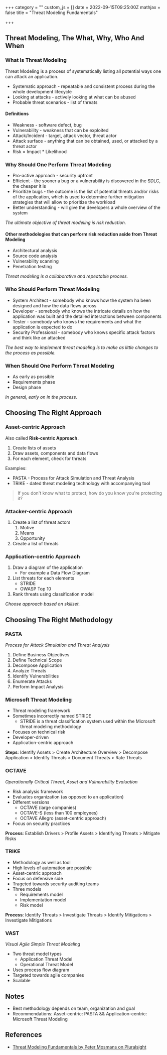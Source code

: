 +++
category = ""
custom_js = []
date = 2022-09-15T09:25:00Z
mathjax = false
title = "Threat Modeling Fundamentals"

+++
## Threat Modeling, The What, Why, Who And When

### What Is Threat Modeling

Threat Modeling is a process of systematically listing all potential ways one can attack an application.

* Systematic approach - repeatable and consistent process during the whole development lifecycle
* Looking at attacks - actively looking at what can be abused
* Probable threat scenarios - list of threats

#### Definitions

* Weakness - software defect, bug
* Vulnerability - weakness that can be exploited
* Attack/Incident - target, attack vector, threat actor
* Attack surface - anything that can be obtained, used, or attacked by a threat actor
* Risk = Impact * Likelihood

### Why Should One Perform Threat Modeling

* Pro-active approach - security upfront
* Efficient - the sooner a bug or a vulnerability is discovered in the SDLC, the cheaper it is
* Prioritize bugs - the outcome is the list of potential threats and/or risks of the application, which is used to determine further mitigation strategies that will allow to prioritize the workload
* Better understanding - will give the developers a whole overview of the system

_The ultimate objective of threat modeling is risk reduction._

#### Other methodologies that can perform risk reduction aside from Threat Modeling

* Architectural analysis
* Source code analysis
* Vulnerability scanning
* Penetration testing

_Threat modeling is a collaborative and repeatable process._

### Who Should Perform Threat Modeling

* System Architect - somebody who knows how the system ha been designed and how the data flows across
* Developer - somebody who knows the intricate details on how the application was built and the detailed interactions between components
* Tester - somebody who knows the requirements and what the application is expected to do
* Security Professional - somebody who knows specific attack factors and think like an attacked

_The best way to implement threat modeling is to make as little changes to the process as possible._

### When Should One Perform Threat Modeling

* As early as possible
* Requirements phase
* Design phase

_In general, early on in the process._

## Choosing The Right Approach

### Asset-centric Approach

Also called **Risk-centric Approach.**

1. Create lists of assets
2. Draw assets, components and data flows
3. For each element, check for threats

Examples:

* PASTA - Process for Attack Simulation and Threat Analysis
* TRIKE - dated threat modeling technology with accompanying tool

> If you don't know what to protect, how do you know you're protecting it?

### Attacker-centric Approach

1. Create a list of threat actors
   1. Motive
   2. Means
   3. Opportunity
2. Create a list of threats

### Application-centric Approach

1. Draw a diagram of the application
   * For example a Data Flow Diagram
2. List threats for each elements
   * STRIDE
   * OWASP Top 10
3. Rank threats using classification model

_Choose approach based on skillset._

## Choosing The Right Methodology

### PASTA

_Process for Attack Simulation and Threat Analysis_

1. Define Business Objectives
2. Define Technical Scope
3. Decompose Application
4. Analyze Threats
5. Identify Vulnerabilities
6. Enumerate Attacks
7. Perform Impact Analysis

### Microsoft Threat Modeling

* Threat modeling framework
* Sometimes incorrectly named STRIDE
  * STRIDE is a threat classification system used within the Microsoft threat modeling methodology
* Focuses on technical risk
* Developer-driven
* Application-centric approach

**Steps**: Identify Assets > Create Architecture Overview > Decompose Application > Identify Threats > Document Threats > Rate Threats

### OCTAVE

_Operationally Critical Threat, Asset and Vulnerability Evaluation_

* Risk analysis framework
* Evaluates organization (as opposed to an application)
* Different versions
  * OCTAVE (large companies)
  * OCTAVE-S (less than 100 employees)
  * OCTAVE Allegro (asset-centric approach)
* Focus on security practices

**Process**: Establish Drivers > Profile Assets > Identifying Threats > Mitigate Risks

### TRIKE

* Methodology as well as tool
* High levels of automation are possible
* Asset-centric approach
* Focus on defensive side
* Trageted towards security auditing teams
* Three models
  * Requirements model
  * Implementation model
  * Risk model

**Process**: Identify Threats > Investigate Threats > Identify Mitigations > Investigate Mitigations

### VAST

_Visual Agile Simple Threat Modeling_

* Two threat model types
  * Application Threat Model
  * Operational Threat Model
* Uses process flow diagram
* Targeted towards agile companies
* Scalable

## Notes

* Best methodology depends on team, organization and goal
* Recommendations: Asset-centric: PASTA && Application-centric: Microsoft Threat Modeling

## References

* [Threat Modeling Fundamentals by Peter Mosmans on Pluralsight](https://app.pluralsight.com/library/courses/threat-modeling-fundamentals/table-of-contents)